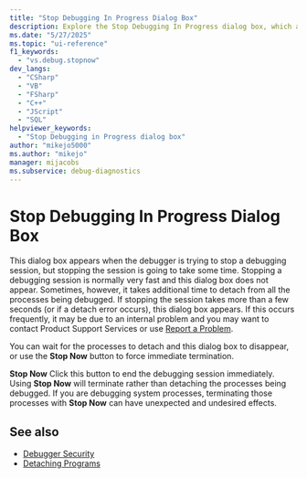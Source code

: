 ```yaml
---
title: "Stop Debugging In Progress Dialog Box"
description: Explore the Stop Debugging In Progress dialog box, which appears when the debugger tries to stop a debugging session, but stopping the session will take time.
ms.date: "5/27/2025"
ms.topic: "ui-reference"
f1_keywords:
  - "vs.debug.stopnow"
dev_langs:
  - "CSharp"
  - "VB"
  - "FSharp"
  - "C++"
  - "JScript"
  - "SQL"
helpviewer_keywords:
  - "Stop Debugging in Progress dialog box"
author: "mikejo5000"
ms.author: "mikejo"
manager: mijacobs
ms.subservice: debug-diagnostics
---
```

# Stop Debugging In Progress Dialog Box

This dialog box appears when the debugger is trying to stop a debugging session, but stopping the session is going to take some time. Stopping a debugging session is normally very fast and this dialog box does not appear. Sometimes, however, it takes additional time to detach from all the processes being debugged. If stopping the session takes more than a few seconds (or if a detach error occurs), this dialog box appears. If this occurs frequently, it may be due to an internal problem and you may want to contact Product Support Services or use [Report a Problem](../ide/how-to-report-a-problem-with-visual-studio.md).

 You can wait for the processes to detach and this dialog box to disappear, or use the **Stop Now** button to force immediate termination.

 **Stop Now**
 Click this button to end the debugging session immediately. Using **Stop Now** will terminate rather than detaching the processes being debugged. If you are debugging system processes, terminating those processes with **Stop Now** can have unexpected and undesired effects.

## See also
- [Debugger Security](../debugger/debugger-security.md)
- [Detaching Programs](/previous-versions/visualstudio/visual-studio-2010/x1thkxez(v=vs.100))